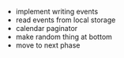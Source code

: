 - implement writing events
- read events from local storage
- calendar paginator
- make random thing at bottom
- move to next phase